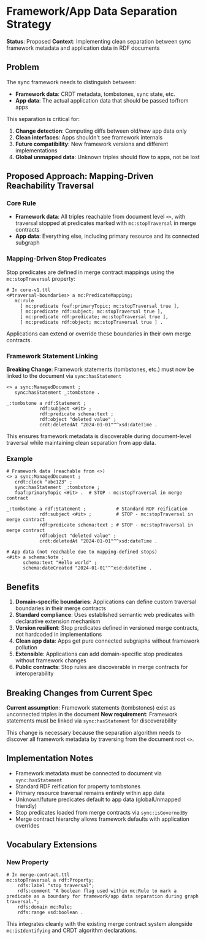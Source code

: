 # Framework/App Data Separation Strategy

**Status**: Proposed
**Context**: Implementing clean separation between sync framework metadata and application data in RDF documents

## Problem

The sync framework needs to distinguish between:
- **Framework data**: CRDT metadata, tombstones, sync state, etc.
- **App data**: The actual application data that should be passed to/from apps

This separation is critical for:
1. **Change detection**: Computing diffs between old/new app data only
2. **Clean interfaces**: Apps shouldn't see framework internals
3. **Future compatibility**: New framework versions and different implementations
4. **Global unmapped data**: Unknown triples should flow to apps, not be lost

## Proposed Approach: Mapping-Driven Reachability Traversal

### Core Rule
- **Framework data**: All triples reachable from document level `<>`, with traversal stopped at predicates marked with `mc:stopTraversal` in merge contracts
- **App data**: Everything else, including primary resource and its connected subgraph

### Mapping-Driven Stop Predicates

Stop predicates are defined in merge contract mappings using the `mc:stopTraversal` property:

```turtle
# In core-v1.ttl
<#traversal-boundaries> a mc:PredicateMapping;
   mc:rule
     [ mc:predicate foaf:primaryTopic; mc:stopTraversal true ],
     [ mc:predicate rdf:subject; mc:stopTraversal true ],
     [ mc:predicate rdf:predicate; mc:stopTraversal true ],
     [ mc:predicate rdf:object; mc:stopTraversal true ] .
```

Applications can extend or override these boundaries in their own merge contracts.

### Framework Statement Linking

**Breaking Change**: Framework statements (tombstones, etc.) must now be linked to the document via `sync:hasStatement`

```turtle
<> a sync:ManagedDocument ;
   sync:hasStatement _:tombstone .

_:tombstone a rdf:Statement ;
            rdf:subject <#it> ;
            rdf:predicate schema:text ;
            rdf:object "deleted value" ;
            crdt:deletedAt "2024-01-01"^^xsd:dateTime .
```

This ensures framework metadata is discoverable during document-level traversal while maintaining clean separation from app data.


### Example

```turtle
# Framework data (reachable from <>)
<> a sync:ManagedDocument ;
   crdt:clock "abc123" ;
   sync:hasStatement _:tombstone ;
   foaf:primaryTopic <#it> .  # STOP - mc:stopTraversal in merge contract

_:tombstone a rdf:Statement ;           # Standard RDF reification
            rdf:subject <#it> ;         # STOP - mc:stopTraversal in merge contract
            rdf:predicate schema:text ; # STOP - mc:stopTraversal in merge contract
            rdf:object "deleted value" ;
            crdt:deletedAt "2024-01-01"^^xsd:dateTime .

# App data (not reachable due to mapping-defined stops)
<#it> a schema:Note ;
      schema:text "Hello world" ;
      schema:dateCreated "2024-01-01"^^xsd:dateTime .
```

## Benefits

1. **Domain-specific boundaries**: Applications can define custom traversal boundaries in their merge contracts
2. **Standard compliance**: Uses established semantic web predicates with declarative extension mechanism
3. **Version resilient**: Stop predicates defined in versioned merge contracts, not hardcoded in implementations
4. **Clean app data**: Apps get pure connected subgraphs without framework pollution
5. **Extensible**: Applications can add domain-specific stop predicates without framework changes
6. **Public contracts**: Stop rules are discoverable in merge contracts for interoperability

## Breaking Changes from Current Spec

**Current assumption**: Framework statements (tombstones) exist as unconnected triples in the document
**New requirement**: Framework statements must be linked via `sync:hasStatement` for discoverability

This change is necessary because the separation algorithm needs to discover all framework metadata by traversing from the document root `<>`.

## Implementation Notes

- Framework metadata must be connected to document via `sync:hasStatement`
- Standard RDF reification for property tombstones
- Primary resource traversal remains entirely within app data
- Unknown/future predicates default to app data (globalUnmapped friendly)
- Stop predicates loaded from merge contracts via `sync:isGovernedBy`
- Merge contract hierarchy allows framework defaults with application overrides

## Vocabulary Extensions

### New Property

```turtle
# In merge-contract.ttl
mc:stopTraversal a rdf:Property;
    rdfs:label "stop traversal";
    rdfs:comment "A boolean flag used within mc:Rule to mark a predicate as a boundary for framework/app data separation during graph traversal.";
    rdfs:domain mc:Rule;
    rdfs:range xsd:boolean .
```

This integrates cleanly with the existing merge contract system alongside `mc:isIdentifying` and CRDT algorithm declarations.